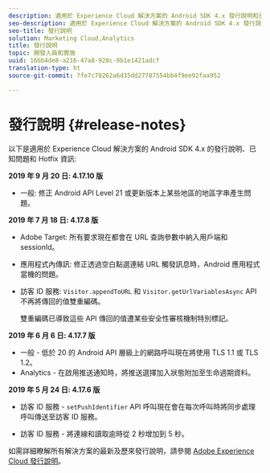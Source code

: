 ```yaml
---
description: 適用於 Experience Cloud 解決方案的 Android SDK 4.x 發行說明和已知問題。
seo-description: 適用於 Experience Cloud 解決方案的 Android SDK 4.x 發行說明和已知問題。
seo-title: 發行說明
solution: Marketing Cloud,Analytics
title: 發行說明
topic: 開發人員和實施
uuid: 16bb4de8-a216-47a8-928c-0b1e1421adcf
translation-type: ht
source-git-commit: 7fe7c78262a6d35dd27787554bb4f9ee92faa952

---
```



# 發行說明 {#release-notes}

以下是適用於 Experience Cloud 解決方案的 Android SDK 4.x 的發行說明、已知問題和 Hotfix 資訊:

**2019 年 9 月 20 日: 4.17.10 版**

* 一般: 修正 Android API Level 21 或更新版本上某些地區的地區字串產生問題。

**2019 年 7 月 18 日: 4.17.8 版**

* Adobe Target: 所有要求現在都會在 URL 查詢參數中納入用戶端和 sessionId。
* 應用程式內傳訊: 修正透過空白點選連結 URL 觸發訊息時，Android 應用程式當機的問題。
* 訪客 ID 服務: `Visitor.appendToURL` 和 `Visitor.getUrlVariablesAsync` API 不再將傳回的值雙重編碼。

   雙重編碼已導致這些 API 傳回的值遭某些安全性審核機制特別標記。

**2019 年 6 月 6 日: 4.17.7 版**

* 一般 - 低於 20 的 Android API 層級上的網路呼叫現在將使用 TLS 1.1 或 TLS 1.2。
* Analytics - 在啟用推送通知時，將推送選擇加入狀態附加至生命週期資料。

**2019 年 5 月 24 日: 4.17.6 版**

* 訪客 ID 服務 - 
   `setPushIdentifier` API 呼叫現在會在每次呼叫時將同步處理呼叫傳送至訪客 ID 服務。

* 訪客 ID 服務 - 將連線和讀取逾時從 2 秒增加到 5 秒。


如需詳細瞭解所有解決方案的最新及歷來發行說明，請參閱 [Adobe Experience Cloud 發行說明](https://marketing.adobe.com/resources/help/zh_TW/whatsnew/)。
